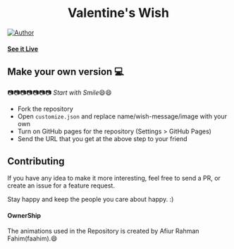 <h1 align="center">
    Valentine's Wish
</h1>

[![Author](https://img.shields.io/badge/author-GovindCodes-green)](https://github.com/GovindCodes)


#### [See it Live]()

## Make your own version :computer:

:camera::camera::camera::camera::camera::camera::camera:
*Start with Smile*:smile::smile:

* Fork the repository
* Open `customize.json` and replace name/wish-message/image with your own
* Turn on GitHub pages for the repository (Settings > GitHub Pages)
* Send the URL that you get at the above step to your friend


## Contributing

If you have any idea to make it more interesting, feel free to send a PR, or create an issue for a feature request.

Stay happy and keep the people you care about happy. :)

#### OwnerShip
 The animations used in the Repository is created by Afiur Rahman Fahim(faahim).:smile:
